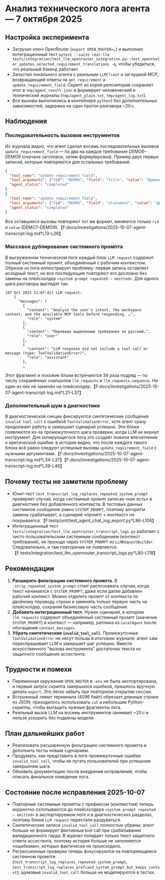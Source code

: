 # Анализ технического лога агента — 7 октября 2025

## Настройка эксперимента
- Загрузил ключ OpenRouter (`export OPEN_ROUTER=…`) и выполнил интеграционный тест `pytest --suite real-llm tests/integration/test_llm_openrouter_integration.py::test_openrouter_updates_selected_requirement_translations -q`, чтобы убедиться, что реальный бэкенд работает.
- Запустил локального агента с реальным `LLMClient` и заглушкой MCP, возвращающей ответы на `get_requirement` и `update_requirement_field`. Скрипт из корня репозитория сохраняет итог в `tmp/agent_result.json` и формирует человеческий и технический журналы (`tmp/agent_plain.txt`, `tmp/agent_log.txt`).
- Все вызовы выполнялись в контейнере `python3` без дополнительных зависимостей, задержка на один прогон разговора ~20 с.

## Наблюдения
### Последовательность вызовов инструментов
Из журнала видно, что агент сделал восемь последовательных вызовов `update_requirement_field` — по два на каждое требование DEMO6–DEMO9 (сначала заголовок, затем формулировка). Пример двух первых записей, которые повторяются для остальных требований:

```json
{
  "tool_name": "update_requirement_field",
  "tool_arguments": {"rid": "DEMO6", "field": "title", "value": "Демонстрация должна содержать раздел CLI"},
  "agent_status": "completed"
}
{
  "tool_name": "update_requirement_field",
  "tool_arguments": {"rid": "DEMO6", "field": "statement", "value": "Демонстрация должна содержать раздел CLI, показывающий…"},
  "agent_status": "completed"
}
```

Все оставшиеся вызовы повторяют тот же формат, меняются только `rid` и `value` (DEMO7–DEMO9).【F:docs/investigations/2025-10-07-agent-transcript-log.md†L13-L26】

### Массовое дублирование системного промпта
В выгруженном техническом логе каждый блок `LLM request` содержит полный системный промпт, объединённый с рабочим контекстом. Обрезок из лога иллюстрирует проблему: первая запись оставляет исходный текст, но все последующие повторяют его дословно без замены на плейсхолдер `<system prompt repeated – omitted>`. Для одного шага разговоры выглядят так:

```text
[07 Oct 2025 21:07:41] LLM request:
    {
      "messages": [
        {
          "content": "Analyse the user's intent, the workspace context, and the available MCP tools before responding. …",
          "role": "system"
        },
        {
          "content": "Переведи выделенные требования на русский…",
          "role": "user"
        },
        {
          "content": "LLM response did not include a tool call or message (type: ToolValidationError)",
          "role": "assistant"
        },
        …
```

Этот фрагмент и похожие блоки встречаются 34 раза подряд — по числу сохранённых снапшотов `llm_requests` и `llm_requests.sequence`. Ни один из них не заменён на плейсхолдер.【F:docs/investigations/2025-10-07-agent-transcript-log.md†L21-L37】

### Дополнительный шум в диагностике
В диагностической секции фиксируются синтетические сообщения `invalid_tool_call` с ошибкой `ToolValidationError`, хотя агент сразу продолжает работу и завершает сценарий успешно. Эти блоки появляются из-за промежуточного шага проверки, когда LLM не вернул инструмент. Для копирующегося лога это создаёт ложное впечатление о критической ошибке: в истории видно, что после каждого такого блока всё равно следуют успешные вызовы `update_requirement_field` с нужными аргументами.【F:docs/investigations/2025-10-07-agent-transcript-log.md†L34-L37】【F:docs/investigations/2025-10-07-agent-transcript-log.md†L39-L46】

## Почему тесты не заметили проблему
- Юнит-тест `test_transcript_log_replaces_repeated_system_prompt` проверяет случай, когда системный промпт записан «как есть» в диагностике без добавленного контекста. В тестовых данных системное сообщение равно `SYSTEM_PROMPT`, поэтому алгоритм замены срабатывает, а сценарий «промпт + контекст» не покрывается.【F:tests/unit/test_agent_chat_log_export.py†L86-L106】
- Интеграционный тест `tests/integration/test_llm_openrouter_transcript_logs.py` работает с чисто пользовательским системным сообщением (контекст требований), не проходя через `SYSTEM_PROMPT` из `LLMRequestBuilder`. Следовательно, и там повторение не появляется.【F:tests/integration/test_llm_openrouter_transcript_logs.py†L80-L118】

## Рекомендации
1. **Расширить фильтрацию системного промпта.** В `_strip_repeated_system_prompt` стоит распознавать случаи, когда текст начинается с `SYSTEM_PROMPT`, даже если далее добавлен рабочий контекст. Можно отделять промпт от контекста по двойному переводу строки и заменять только первую часть на плейсхолдер, сохраняя бизнесовую часть сообщения.
2. **Добавить интеграционный тест.** Нужен сценарий, в котором `llm_requests` содержит объединённый системный промпт (значение `SYSTEM_PROMPT`) и контекст — например, реплика из `LocalAgent` после обогащения `context_messages`.
3. **Убрать синтетические `invalid_tool_call`.** Промежуточные `ToolValidationError` не несут пользы в итоговом журнале: агент сам переспрашивает LLM и завершает шаг успешно. Вместо искусственного "вызова инструмента" достаточно текста из защитного сообщения ассистента.

## Трудности и помехи
- Переменная окружения `OPEN_ROUTER` в `.env` не была экспортирована, и первый запуск скрипта завершился ошибкой, пришлось вручную делать `export`. Это легко забыть при повторном открытии сессии.
- Встроенный лимит терминала (4096 байт) обрезает длинные строки из JSON; приходилось использовать `cut` и небольшие Python-скрипты, чтобы вытащить нужные фрагменты лога.
- Реальный вызов LLM на восемь инструментов занимает ~20 с и нельзя ускорить без подмены модели.

## План дальнейших работ
- Реализовать расширенную фильтрацию системного промпта и дополнить тесты новым сценарием.
- Продумать, как представить в логе промежуточные ошибки `invalid_tool_call`, чтобы не пугать пользователей при успешном завершении шага.
- Обновить документацию после внедрения исправлений, чтобы описать финальное поведение лога.

## Состояние после исправления 2025-10-07
- Повторные системные промпты с префиксом (контекстом) теперь корректно схлопываются до плейсхолдера `<system prompt repeated – omitted>` в экспортируемом логе и в диагностических разделах, поэтому блоки `LLM request` перестали раздуваться.
- Синтетические записи `invalid_tool_call` полностью убраны: агент больше не формирует фиктивные tool call при срабатывании валидационного гарда. В журнал попадает только текст защитного ответа ассистента, поэтому история больше не заполняется «ошибками», которых фактически не происходило.
- Регрессионные проверки теперь фокусируются на повторяющемся системном промпте (`test_transcript_log_replaces_repeated_system_prompt`, `test_transcript_log_replaces_prefixed_system_prompt_but_keeps_context`); шумовые `invalid_tool_call` больше не моделируются в тестах.
